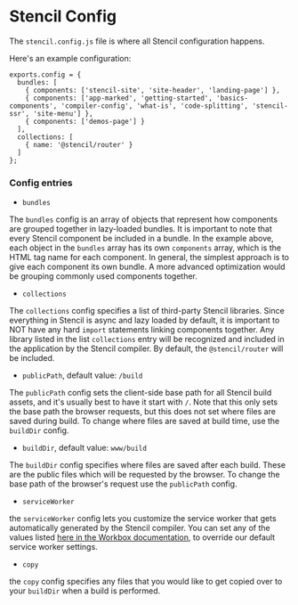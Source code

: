 # Stencil Config

The `stencil.config.js` file is where all Stencil configuration happens.

Here's an example configuration:

```
exports.config = {
  bundles: [
    { components: ['stencil-site', 'site-header', 'landing-page'] },
    { components: ['app-marked', 'getting-started', 'basics-components', 'compiler-config', 'what-is', 'code-splitting', 'stencil-ssr', 'site-menu'] },
    { components: ['demos-page'] }
  ],
  collections: [
    { name: '@stencil/router' }
  ]
};
```

### Config entries

- `bundles`

The `bundles` config is an array of objects that represent how components are grouped together in lazy-loaded bundles. It is important to note that every Stencil component be included in a bundle. In the example above, each object in the `bundles` array has its own `components` array, which is the HTML tag name for each component. In general, the simplest approach is to give each component its own bundle. A more advanced optimization would be grouping commonly used components together.

- `collections`

The `collections` config specifies a list of third-party Stencil libraries. Since everything in Stencil is async and lazy loaded by default, it is important to NOT have any hard `import` statements linking components together. Any library listed in the list `collections` entry will be recognized and included in the application by the Stencil compiler. By default, the `@stencil/router` will be included.

- `publicPath`, default value: `/build`

The `publicPath` config sets the client-side base path for all Stencil build assets, and it's usually best to have it start with `/`. Note that this only sets the base path the browser requests, but this does not set where files are saved during build. To change where files are saved at build time, use the `buildDir` config.

- `buildDir`,  default value: `www/build`

The `buildDir` config specifies where files are saved after each build. These are the public files which will be requested by the browser. To change the base path of the browser's request use the `publicPath` config.

- `serviceWorker`

the `serviceWorker` config lets you customize the service worker that gets automatically generated by the Stencil compiler. You can
set any of the values listed [here in the Workbox documentation](https://workboxjs.org/reference-docs/latest/module-workbox-build.html#.Configuration), to override our default service worker settings.

-  `copy`

the `copy` config specifies any files that you would like to
get copied over to your `buildDir` when a build is performed.
